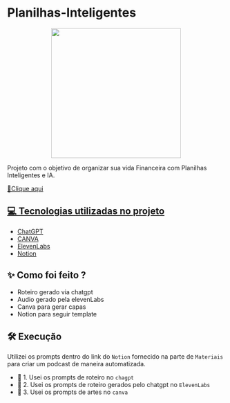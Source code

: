 # Planilhas-Inteligentes

<p align="center">
    <img width="300" src="(https://github.com/alehossoe/Planilhas-Inteligentes/blob/0ccc024df925b068fa23e25253c2984d5870ef09/Imagem_planilha.webp)">
</p>

Projeto com o objetivo de organizar sua vida Financeira com Planilhas Inteligentes e IA.

<a href="[https://github.com/alehossoe/prompts-for-podcast-generate-by-ia/blob/32194c88dddae2ef4d73fa95f74af969500614bf/Podcast_Margem%20da%20Lei.mp3]"> 📕Clique aqui


## 💻 Tecnologias utilizadas no projeto

- [ChatGPT](https://chat.openai.com/) 
- [CANVA](https://www.canva.com/dream-lab)
- [ElevenLabs](https://beta.elevenlabs.io/)
- [Notion](https://www.notion.so/PAS-Podcast-AI-Studio-17829124cad0809abe8ccd099f26bf74/)

## ✨ Como foi feito ?

- Roteiro gerado via chatgpt
- Audio gerado pela elevenLabs
- Canva para gerar capas
- Notion para seguir template 

## 🛠️ Execução

Utilizei os prompts dentro do link do `Notion` fornecido na parte de `Materiais` para criar um podcast de maneira automatizada.

- 🤖 1. Usei os prompts de roteiro no `chagpt`
- 🤖 2. Usei os prompts de roteiro gerados pelo chatgpt no  `ElevenLabs`
- 🤖 3. Usei os prompts de artes no `canva`
